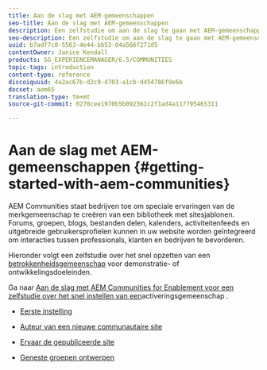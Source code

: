 ```yaml
---
title: Aan de slag met AEM-gemeenschappen
seo-title: Aan de slag met AEM-gemeenschappen
description: Een zelfstudie om aan de slag te gaan met AEM-gemeenschappen
seo-description: Een zelfstudie om aan de slag te gaan met AEM-gemeenschappen
uuid: b7adf7c0-5563-4e44-bb53-04a566f271d5
contentOwner: Janice Kendall
products: SG_EXPERIENCEMANAGER/6.5/COMMUNITIES
topic-tags: introduction
content-type: reference
discoiquuid: 4a2ac67b-d2c9-4703-a1cb-d454786f9e6b
docset: aem65
translation-type: tm+mt
source-git-commit: 0270cee1970b5b092361c2f1ad4a117795465311

---
```



# Aan de slag met AEM-gemeenschappen {#getting-started-with-aem-communities}

AEM Communities staat bedrijven toe om speciale ervaringen van de merkgemeenschap te creëren van een bibliotheek met sitesjablonen. Forums, groepen, blogs, bestanden delen, kalenders, activiteitenfeeds en uitgebreide gebruikersprofielen kunnen in uw website worden geïntegreerd om interacties tussen professionals, klanten en bedrijven te bevorderen.

Hieronder volgt een zelfstudie over het snel opzetten van een [betrokkenheidsgemeenschap](/help/communities/overview.md#engagement-community) voor demonstratie- of ontwikkelingsdoeleinden.

Ga naar [Aan de slag met AEM Communities for Enablement voor een zelfstudie over het snel instellen van een](/help/communities/overview.md#enablement-community)activeringsgemeenschap [](/help/communities/getting-started-enablement.md).

* [Eerste instelling](/help/communities/setup.md)

* [Auteur van een nieuwe communautaire site](/help/communities/create-site.md)

* [Ervaar de gepubliceerde site](/help/communities/published-site.md)

* [Geneste groepen ontwerpen](/help/communities/nested-groups.md)

